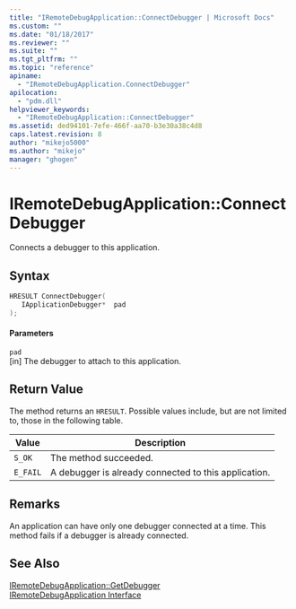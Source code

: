 ```yaml
---
title: "IRemoteDebugApplication::ConnectDebugger | Microsoft Docs"
ms.custom: ""
ms.date: "01/18/2017"
ms.reviewer: ""
ms.suite: ""
ms.tgt_pltfrm: ""
ms.topic: "reference"
apiname: 
  - "IRemoteDebugApplication.ConnectDebugger"
apilocation: 
  - "pdm.dll"
helpviewer_keywords: 
  - "IRemoteDebugApplication::ConnectDebugger"
ms.assetid: ded94101-7efe-466f-aa70-b3e30a38c4d8
caps.latest.revision: 8
author: "mikejo5000"
ms.author: "mikejo"
manager: "ghogen"
---
```

# IRemoteDebugApplication::ConnectDebugger
Connects a debugger to this application.  
  
## Syntax  
  
```cpp
HRESULT ConnectDebugger(  
   IApplicationDebugger*  pad  
);  
```  
  
#### Parameters  
 `pad`  
 [in] The debugger to attach to this application.  
  
## Return Value  
 The method returns an `HRESULT`. Possible values include, but are not limited to, those in the following table.  
  
|Value|Description|  
|-----------|-----------------|  
|`S_OK`|The method succeeded.|  
|`E_FAIL`|A debugger is already connected to this application.|  
  
## Remarks  
 An application can have only one debugger connected at a time. This method fails if a debugger is already connected.  
  
## See Also  
 [IRemoteDebugApplication::GetDebugger](../../winscript/reference/iremotedebugapplication-getdebugger.md)   
 [IRemoteDebugApplication Interface](../../winscript/reference/iremotedebugapplication-interface.md)